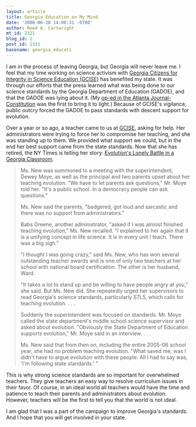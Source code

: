 ```yaml
---
layout: article
title: Georgia Education on My Mind
date: '2006-06-28 14:00:31 -0700'
author: Reed A. Cartwright
mt_id: 2321
blog_id: 2
post_id: 2321
basename: georgia_educati
---
```

I am in the process of leaving Georgia, but Georgia will never leave me.  I feel that my time working on science activism with [Georgia Citizens for Integrity in Science Education (GCISE)](http://www.georgiascience.org/) has benefited my state.  It was through our efforts that the press learned what was being done to our science standards by the Georgia Department of Education (GADOE), and that the GADOE was lying about it.  (My [op-ed in the Atlanta Journal-Constitution](http://www.dererumnatura.us/archives/2005/01/ignorance_exclu.html) was the first to bring it to light.)  Because of GCISE's vigilance, public outcry forced the GADOE to pass standards with descent support for evolution.

Over a year or so ago, a teacher came to us at [GCISE](http://www.georgiascience.org/), asking for help.  Her administrators were trying to force her to compromise her teaching, and she was standing up to them.  We provided what support we could, but in the end her best support came from the state standards.  Now that she has retired, the NY Times is telling her story: [Evolution's Lonely Battle in a Georgia Classroom](http://www.nytimes.com/2006/06/28/education/28education.html).

> Ms. New was summoned to a meeting with the superintendent, Dewey Moye, as well as the principal and two parents upset about her teaching evolution. "We have to let parents ask questions," Mr. Moye told her. "It's a public school. In a democracy people can ask questions."
> 
> Ms. New said the parents, "badgered, got loud and sarcastic and there was no support from administrators."
> 
> Babs Greene, another administrator, "asked if I was almost finished teaching evolution," Ms. New recalled. "I explained to her again that it is a unifying concept in life science. It is in every unit I teach. There was a big sigh."
> 
> "I thought I was going crazy," said Ms. New, who has won several outstanding teacher awards and is one of only two teachers at her school with national board certification. The other is her husband, Ward.
> 
> "It takes a lot to stand up and be willing to have people angry at you," she said. But Ms. New did. She repeatedly urged her supervisors to read Georgia's science standards, particularly S7L5, which calls for teaching evolution. . . .
> 
> Suddenly the superintendent was focused on standards. Mr. Moye called the state department's middle school science supervisor and asked about evolution. "Obviously the State Department of Education supports evolution," Mr. Moye said in an interview. . . . 
> 
> Ms. New said that from then on, including the entire 2005-06 school year, she had no problem teaching evolution. "What saved me, was I didn't have to argue evolution with these people. All I had to say was, 'I'm following state standards.' "

This is why strong science standards are so important for overwhelmed teachers.  They give teachers an easy way to resolve curriculum issues in their favor.  Of course, in an ideal world all teachers would have the time and patience to teach their parents and administrators about evolution.  However, teachers will be the first to tell you that the world is not ideal.

I am glad that I was a part of the campaign to improve Georgia's standards.  And I hope that you will get involved in your state.

